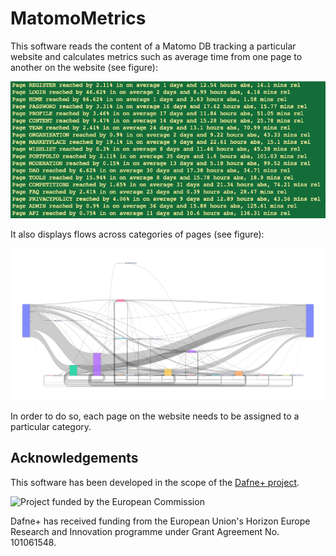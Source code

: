 # MatomoMetrics
This software reads the content of a Matomo DB tracking a particular website and calculates metrics such as average time from one page to another on the website (see figure):

![alt Screenshot output](figs/Screenshot%202025-05-20%20at%2012.47.19.png)

It also displays flows across categories of pages (see figure):

![alt Screenshot flows](figs/newplot.png)

In order to do so, each page on the website needs to be assigned to a particular category.

## Acknowledgements

This software has been developed in the scope of the [Dafne+ project](https://dafneplus.eu/).

<img src="https://upload.wikimedia.org/wikipedia/commons/8/84/European_Commission.svg"
     width="190" alt="Project funded by the European Commission">

Dafne+ has received funding from the European Union's Horizon Europe Research and Innovation programme under Grant Agreement No. 101061548.
